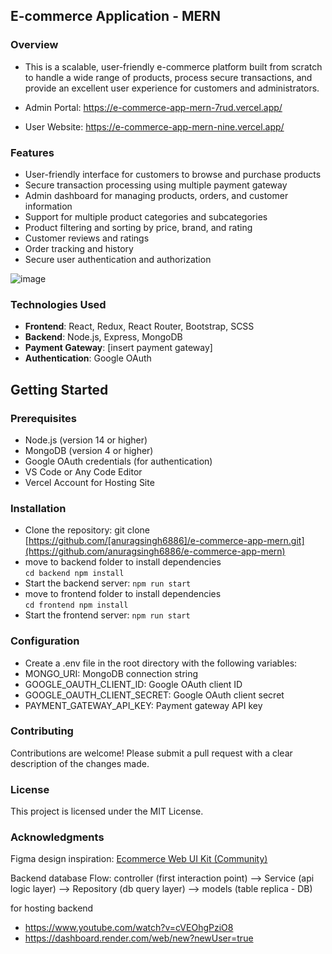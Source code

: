 ## E-commerce Application - MERN

### Overview
- This is a scalable, user-friendly e-commerce platform built from scratch to handle a wide range of products, process secure transactions, and provide an excellent user experience for customers and administrators.

- Admin Portal: https://e-commerce-app-mern-7rud.vercel.app/
- User Website: https://e-commerce-app-mern-nine.vercel.app/

### Features
- User-friendly interface for customers to browse and purchase products
- Secure transaction processing using multiple payment gateway
- Admin dashboard for managing products, orders, and customer information
- Support for multiple product categories and subcategories
- Product filtering and sorting by price, brand, and rating
- Customer reviews and ratings
- Order tracking and history
- Secure user authentication and authorization

![image](https://github.com/user-attachments/assets/02715645-7840-47ae-94d9-4ef677a87afc)

### Technologies Used
- <b>Frontend</b>: React, Redux, React Router, Bootstrap, SCSS
- <b>Backend</b>: Node.js, Express, MongoDB
- <b>Payment Gateway</b>: [insert payment gateway]
- <b>Authentication</b>: Google OAuth

## Getting Started

### Prerequisites
 - Node.js (version 14 or higher)
 - MongoDB (version 4 or higher)
 - Google OAuth credentials (for authentication)
 - VS Code or Any Code Editor
 - Vercel Account for Hosting Site

### Installation
- Clone the repository: git clone [https://github.com/[anuragsingh6886]/e-commerce-app-mern.git](https://github.com/anuragsingh6886/e-commerce-app-mern)
- move to backend folder to install dependencies <br>
   `cd backend
   npm install`
- Start the backend server: `npm run start`
- move to frontend folder to install dependencies <br>
   `cd frontend
   npm install`
- Start the frontend server: `npm run start`

### Configuration
- Create a .env file in the root directory with the following variables:
- MONGO_URI: MongoDB connection string
- GOOGLE_OAUTH_CLIENT_ID: Google OAuth client ID
- GOOGLE_OAUTH_CLIENT_SECRET: Google OAuth client secret
- PAYMENT_GATEWAY_API_KEY: Payment gateway API key

### Contributing
Contributions are welcome! Please submit a pull request with a clear description of the changes made.

### License
This project is licensed under the MIT License.

### Acknowledgments
Figma design inspiration: [Ecommerce Web UI Kit (Community)](https://www.figma.com/design/Q0cHGGQc7Y7uLxJQwTik8X/Ecommerce-Web-UI-Kit-(Community)?node-id=92-229&node-type=canvas&t=BPCgQLqs4UHunCM3-0)


Backend database Flow:
controller (first interaction point) --> Service (api logic layer) --> Repository (db query layer) -->  models (table replica - DB)

for hosting backend
- https://www.youtube.com/watch?v=cVEOhgPziO8
- https://dashboard.render.com/web/new?newUser=true